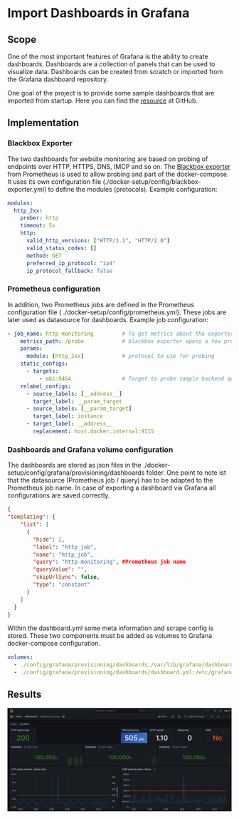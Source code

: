 # Import Dashboards in Grafana

## Scope

One of the most important features of Grafana is the ability to create dashboards. Dashboards are a
collection of panels that can be used to visualize data. Dashboards can be created from scratch or
imported from the Grafana dashboard repository.

One goal of the project is to provide some sample dashboards that are imported from startup. Here
you can find the [resource](https://github.com/mbelloiseau/website-monitoring) at GitHub.

## Implementation

### Blackbox Exporter

The two dashboards for website monitoring are based on probing of endpoints over HTTP, HTTPS, DNS,
IMCP and so on. The [Blackbox exporter](https://github.com/prometheus/blackbox_exporter) from
Prometheus is used to allow probing and part of the docker-compose. It uses its own configuration
file (./docker-setup/config/blackbox-exporter.yml) to define the modules (protocols). Example
configuration:

```yaml
modules:
  http_2xx:
    prober: http
    timeout: 5s
    http:
      valid_http_versions: ["HTTP/1.1", "HTTP/2.0"]
      valid_status_codes: []
      method: GET
      preferred_ip_protocol: "ip4"
      ip_protocol_fallback: false 
```

### Prometheus configuration

In addition, two Prometheus jobs are defined in the Prometheus configuration file (
./docker-setup/config/prometheus.yml). These jobs are later used as datasource for dashboards.
Example job configuration:

```yaml
- job_name: http-monitoring         # To get metrics about the exporter’s targets
    metrics_path: /probe            # blackbox exporter opens a few probe_* endpoints
    params:
      module: [http_2xx]            # protocol to use for probing
    static_configs:
      - targets:
          - obs:9464                # Target to probe sample backend application
    relabel_configs:
      - source_labels: [__address__]
        target_label: __param_target
      - source_labels: [__param_target]
        target_label: instance
      - target_label: __address__
        replacement: host.docker.internal:9115  
```

### Dashboards and Grafana volume configuration

The dashboards are stored as json files in the ./docker-setup/config/grafana/provisioning/dashboards
folder. One point to note ist that the datasource (Prometheus job / query) has to be adapted to the
Prometheus job name. In case of exporting a dashboard via Grafana all configurations are saved
correctly.

```json
{
"templating": {
    "list": [
      {
        "hide": 2,
        "label": "http_job",
        "name": "http_job",
        "query": "http-monitoring", #Prometheus job name
        "queryValue": "",
        "skipUrlSync": false,
        "type": "constant"
      }
    ]
  }
}
```

Within the dashboard.yml some meta information and scrape config is stored. These two components
must be added as volumes to Grafana docker-compose configuration.

```yaml
volumes:
  - ./config/grafana/provisioning/dashboards:/var/lib/grafana/dashboard
  - ./config/grafana/provisioning/dashboards/dashboard.yml:/etc/grafana/provisioning/dashboards/dashboard.yaml
```

## Results

![Dashboard](../assets/website-monitoring-dashboard.png)